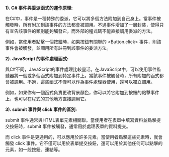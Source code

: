 
**1). C# 事件與委派函式的運作原理:**

在C#中，事件是一種特殊的委派，它可以將多個方法附加到自己身上。當事件被觸發時，所有附加到該事件的方法都會被調用。不過事件增加了一層封裝，使得只有宣告該事件的類別能夠觸發它，而外部的程式碼不能直接調用委派的方法。

例如，當使用者點擊一個按鈕時，如果按鈕有關聯的 <Button.click> 事件，則該事件會被觸發，並調用所有註冊到該事件的委派方法。

**2). JavaScript 的事件處理函式:**

與C#不同，JavaScript的事件處理比較靈活。在JavaScript中，可以使用事件監聽器將一個或多個函式附加到特定事件上。當該事件被觸發時，所有附加的函式都會被調用。不過，這些函式不僅可以作為事件處理器使用，還可以獨立調用。

例如，如果你有一個函式負責更改背景顏色，你可以將它附加到按鈕的點擊事件上，也可以在程式的其他地方直接調用它。

**3). submit 事件與 click 事件的區別:**

submit 事件通常與HTML表單元素相關聯。當使用者在表單中填寫資料並點擊提交按鈕時，submit 事件被觸發，通常用於處理表單的資料提交。

而 click 事件是更通用的，可以應用於許多元素。當使用者點擊這些元素時，就會觸發 click 事件。它不僅可以用於表單提交按鈕，還可以用於其他任何可以點擊的元素，如一般按鈕、連結等。
